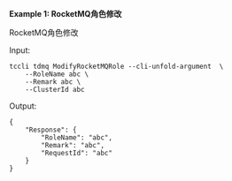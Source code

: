 **Example 1: RocketMQ角色修改**

RocketMQ角色修改


Input: 

```
tccli tdmq ModifyRocketMQRole --cli-unfold-argument  \
    --RoleName abc \
    --Remark abc \
    --ClusterId abc
```

Output: 
```
{
    "Response": {
        "RoleName": "abc",
        "Remark": "abc",
        "RequestId": "abc"
    }
}
```

